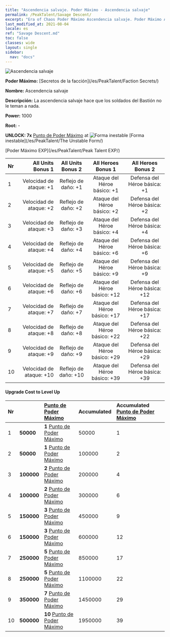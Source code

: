 ```yaml
---
title: "Ascendencia salvaje. Poder Máximo - Ascendencia salvaje"
permalink: /PeakTalent/Savage Descent/
excerpt: "Era of Chaos Poder Máximo Ascendencia salvaje. Poder Máximo Ascendencia salvaje. Ascendencia salvaje"
last_modified_at: 2021-08-04
locale: es
ref: "Savage Descent.md"
toc: false
classes: wide
layout: single
sidebar:
  nav: "docs"
---
```


  ![Ascendencia salvaje](/images/pt/talent_3003.png)

  **Poder Máximo:** [Secretos de la facción](/es/PeakTalent/Faction Secrets/)

  **Nombre:** Ascendencia salvaje

  **Descripción:** La ascendencia salvaje hace que los soldados del Bastión no le teman a nada.

  **Power:** 1000

  **Root:** -

  **UNLOCK: 7x** [Punto de Poder Máximo](/ItemsES/con_934/) at ![Forma inestable](/images/pt/talent_3002.png) [Forma inestable](/es/PeakTalent/The Unstable Form/)

  [Poder Máximo EXP](/es/PeakTalent/Peak Talent EXP/)

  | Nr | All Units Bonus 1 | All Units Bonus 2 | All Heroes Bonus 1 | All Heroes Bonus 2 |
  |:---|--------------:|:-------------:|:-------------:|:-------------:|
  | 1 | Velocidad de ataque: +1 | Reflejo de daño: +1 | Ataque del Héroe básico: +1 | Defensa del Héroe básica: +1 |
  | 2 | Velocidad de ataque: +2 | Reflejo de daño: +2 | Ataque del Héroe básico: +2 | Defensa del Héroe básica: +2 |
  | 3 | Velocidad de ataque: +3 | Reflejo de daño: +3 | Ataque del Héroe básico: +4 | Defensa del Héroe básica: +4 |
  | 4 | Velocidad de ataque: +4 | Reflejo de daño: +4 | Ataque del Héroe básico: +6 | Defensa del Héroe básica: +6 |
  | 5 | Velocidad de ataque: +5 | Reflejo de daño: +5 | Ataque del Héroe básico: +9 | Defensa del Héroe básica: +9 |
  | 6 | Velocidad de ataque: +6 | Reflejo de daño: +6 | Ataque del Héroe básico: +12 | Defensa del Héroe básica: +12 |
  | 7 | Velocidad de ataque: +7 | Reflejo de daño: +7 | Ataque del Héroe básico: +17 | Defensa del Héroe básica: +17 |
  | 8 | Velocidad de ataque: +8 | Reflejo de daño: +8 | Ataque del Héroe básico: +22 | Defensa del Héroe básica: +22 |
  | 9 | Velocidad de ataque: +9 | Reflejo de daño: +9 | Ataque del Héroe básico: +29 | Defensa del Héroe básica: +29 |
  | 10 | Velocidad de ataque: +10 | Reflejo de daño: +10 | Ataque del Héroe básico: +39 | Defensa del Héroe básica: +39 |


#### Upgrade Cost to Level Up

  | Nr | <i class="fas fa-coins"/> | [Punto de Poder Máximo](/ItemsES/con_934/) | Accumulated <i class="fas fa-coins"/> | Accumulated [Punto de Poder Máximo](/ItemsES/con_934/) |
  |:---|:--------------|:-------------|:-------------|:-------------|
  | 1 | **50000** | **1** [Punto de Poder Máximo](/ItemsES/con_934/) | 50000 | 1 |
  | 2 | **50000** | **1** [Punto de Poder Máximo](/ItemsES/con_934/) | 100000 | 2 |
  | 3 | **100000** | **2** [Punto de Poder Máximo](/ItemsES/con_934/) | 200000 | 4 |
  | 4 | **100000** | **2** [Punto de Poder Máximo](/ItemsES/con_934/) | 300000 | 6 |
  | 5 | **150000** | **3** [Punto de Poder Máximo](/ItemsES/con_934/) | 450000 | 9 |
  | 6 | **150000** | **3** [Punto de Poder Máximo](/ItemsES/con_934/) | 600000 | 12 |
  | 7 | **250000** | **5** [Punto de Poder Máximo](/ItemsES/con_934/) | 850000 | 17 |
  | 8 | **250000** | **5** [Punto de Poder Máximo](/ItemsES/con_934/) | 1100000 | 22 |
  | 9 | **350000** | **7** [Punto de Poder Máximo](/ItemsES/con_934/) | 1450000 | 29 |
  | 10 | **500000** | **10** [Punto de Poder Máximo](/ItemsES/con_934/) | 1950000 | 39 |
